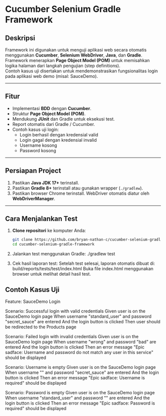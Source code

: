 # Cucumber Selenium Gradle Framework

## Deskripsi
Framework ini digunakan untuk menguji aplikasi web secara otomatis menggunakan **Cucumber**, **Selenium WebDriver**, **Java**, dan **Gradle**.  
Framework menerapkan **Page Object Model (POM)** untuk memisahkan logika halaman dari langkah pengujian (step definitions).  
Contoh kasus uji disertakan untuk mendemonstrasikan fungsionalitas login pada aplikasi web demo (misal: SauceDemo).

---

## Fitur
- Implementasi **BDD** dengan **Cucumber**.
- Struktur **Page Object Model (POM)**.
- Mendukung **JUnit** dan Gradle untuk eksekusi test.
- Report otomatis dari Gradle / Cucumber.
- Contoh kasus uji login:  
  - Login berhasil dengan kredensial valid  
  - Login gagal dengan kredensial invalid  
  - Username kosong  
  - Password kosong

---

## Persiapan Project
1. Pastikan **Java JDK 17+** terinstall.  
2. Pastikan **Gradle 8+** terinstall atau gunakan wrapper (`./gradlew`).  
3. Pastikan browser Chrome terinstall. WebDriver otomatis diatur oleh **WebDriverManager**.

---

## Cara Menjalankan Test

1. **Clone repositori** ke komputer Anda:
   ```bash
   git clone https://github.com/bryan-nathan-c/cucumber-selenium-gradle-framework.git
   cd cucumber-selenium-gradle-framework

3. Jalankan test menggunakan Gradle:
./gradlew test

4. Cek hasil laporan test:
Setelah test selesai, laporan otomatis dibuat di:
build/reports/tests/test/index.html
Buka file index.html menggunakan browser untuk melihat detail hasil test.

## Contoh Kasus Uji

Feature: SauceDemo Login

  Scenario: Successful login with valid credentials
    Given user is on the SauceDemo login page
    When username "standard_user" and password "secret_sauce" are entered
    And the login button is clicked
    Then user should be redirected to the Products page

  Scenario: Failed login with invalid credentials
    Given user is on the SauceDemo login page
    When username "wrong" and password "bad" are entered
    And the login button is clicked
    Then an error message "Epic sadface: Username and password do not match any user in this service" should be displayed

  Scenario: Username is empty
    Given user is on the SauceDemo login page
    When username "" and password "secret_sauce" are entered
    And the login button is clicked
    Then an error message "Epic sadface: Username is required" should be displayed

  Scenario: Password is empty
    Given user is on the SauceDemo login page
    When username "standard_user" and password "" are entered
    And the login button is clicked
    Then an error message "Epic sadface: Password is required" should be displayed
